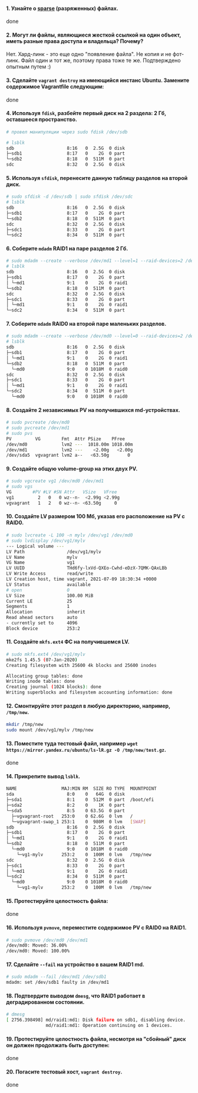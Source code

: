 #### 1. Узнайте о [sparse](https://ru.wikipedia.org/wiki/%D0%A0%D0%B0%D0%B7%D1%80%D0%B5%D0%B6%D1%91%D0%BD%D0%BD%D1%8B%D0%B9_%D1%84%D0%B0%D0%B9%D0%BB) (разряженных) файлах.
done

#### 2. Могут ли файлы, являющиеся жесткой ссылкой на один объект, иметь разные права доступа и владельца? Почему?
Нет. Хард-линк - это еще одно "появление файла". Не копия и не фот-линк. Файл один и тот же, поэтому права тоже те же.
Подтверждено опытным путем :)

#### 3. Сделайте `vagrant destroy` на имеющийся инстанс Ubuntu. Замените содержимое Vagrantfile следующим:
done

#### 4. Используя `fdisk`, разбейте первый диск на 2 раздела: 2 Гб, оставшееся пространство.
```bash
# провел манипуляции через sudo fdisk /dev/sdb

# lsblk
sdb                    8:16   0  2.5G  0 disk
├─sdb1                 8:17   0    2G  0 part
└─sdb2                 8:18   0  511M  0 part
sdc                    8:32   0  2.5G  0 disk
```

#### 5. Используя `sfdisk`, перенесите данную таблицу разделов на второй диск.
```bash
# sudo sfdisk -d /dev/sdb | sudo sfdisk /dev/sdc
# lsblk
sdb                    8:16   0  2.5G  0 disk
├─sdb1                 8:17   0    2G  0 part
└─sdb2                 8:18   0  511M  0 part
sdc                    8:32   0  2.5G  0 disk
├─sdc1                 8:33   0    2G  0 part
└─sdc2                 8:34   0  511M  0 part
```
#### 6. Соберите `mdadm` RAID1 на паре разделов 2 Гб.
```bash
# sudo mdadm --create --verbose /dev/md1 --level=1 --raid-devices=2 /dev/sdb1 /dev/sdc1
# lsblk
sdb                    8:16   0  2.5G  0 disk
├─sdb1                 8:17   0    2G  0 part
│ └─md1                9:1    0    2G  0 raid1
└─sdb2                 8:18   0  511M  0 part
sdc                    8:32   0  2.5G  0 disk
├─sdc1                 8:33   0    2G  0 part
│ └─md1                9:1    0    2G  0 raid1
└─sdc2                 8:34   0  511M  0 part
```

#### 7. Соберите `mdadm` RAID0 на второй паре маленьких разделов.
```bash
# sudo mdadm --create --verbose /dev/md0 --level=0 --raid-devices=2 /dev/sdb2 /dev/sdc2
# lsblk
sdb                    8:16   0  2.5G  0 disk
├─sdb1                 8:17   0    2G  0 part
│ └─md1                9:1    0    2G  0 raid1
└─sdb2                 8:18   0  511M  0 part
  └─md0                9:0    0 1018M  0 raid0
sdc                    8:32   0  2.5G  0 disk
├─sdc1                 8:33   0    2G  0 part
│ └─md1                9:1    0    2G  0 raid1
└─sdc2                 8:34   0  511M  0 part
  └─md0                9:0    0 1018M  0 raid0
```

#### 8. Создайте 2 независимых PV на получившихся md-устройствах.
```bash
# sudo pvcreate /dev/md0
# sudo pvcreate /dev/md1
# sudo pvs
PV         VG        Fmt  Attr PSize    PFree
/dev/md0             lvm2 ---  1018.00m 1018.00m
/dev/md1             lvm2 ---    <2.00g   <2.00g
/dev/sda5  vgvagrant lvm2 a--   <63.50g       0
```

#### 9. Создайте общую volume-group на этих двух PV.
```bash
# sudo vgcreate vg1 /dev/md0 /dev/md1
# sudo vgs
VG        #PV #LV #SN Attr   VSize   VFree
vg1         2   0   0 wz--n-  <2.99g <2.99g
vgvagrant   1   2   0 wz--n- <63.50g     0
```

#### 10. Создайте LV размером 100 Мб, указав его расположение на PV с RAID0.
```bash
# sudo lvcreate -L 100 -n mylv /dev/vg1 /dev/md0
# sudo lvdisplay /dev/vg1/mylv
--- Logical volume ---
LV Path                /dev/vg1/mylv
LV Name                mylv
VG Name                vg1
LV UUID                THd6fy-lxVd-QXEo-Cwhd-eDzX-7QMK-QAxLBb
LV Write Access        read/write
LV Creation host, time vagrant, 2021-07-09 18:30:34 +0000
LV Status              available
# open                 0
LV Size                100.00 MiB
Current LE             25
Segments               1
Allocation             inherit
Read ahead sectors     auto
- currently set to     4096
Block device           253:2
```

#### 11. Создайте `mkfs.ext4` ФС на получившемся LV.
```bash
# sudo mkfs.ext4 /dev/vg1/mylv
mke2fs 1.45.5 (07-Jan-2020)
Creating filesystem with 25600 4k blocks and 25600 inodes

Allocating group tables: done
Writing inode tables: done
Creating journal (1024 blocks): done
Writing superblocks and filesystem accounting information: done
```

#### 12. Смонтируйте этот раздел в любую директорию, например, `/tmp/new`.
```bash
mkdir /tmp/new
sudo mount /dev/vg1/mylv /tmp/new
```

#### 13. Поместите туда тестовый файл, например `wget https://mirror.yandex.ru/ubuntu/ls-lR.gz -O /tmp/new/test.gz`.
done

#### 14. Прикрепите вывод `lsblk`.
```bash
NAME                 MAJ:MIN RM  SIZE RO TYPE  MOUNTPOINT
sda                    8:0    0   64G  0 disk
├─sda1                 8:1    0  512M  0 part  /boot/efi
├─sda2                 8:2    0    1K  0 part
└─sda5                 8:5    0 63.5G  0 part
  ├─vgvagrant-root   253:0    0 62.6G  0 lvm   /
  └─vgvagrant-swap_1 253:1    0  980M  0 lvm   [SWAP]
sdb                    8:16   0  2.5G  0 disk
├─sdb1                 8:17   0    2G  0 part
│ └─md1                9:1    0    2G  0 raid1
└─sdb2                 8:18   0  511M  0 part
  └─md0                9:0    0 1018M  0 raid0
    └─vg1-mylv       253:2    0  100M  0 lvm   /tmp/new
sdc                    8:32   0  2.5G  0 disk
├─sdc1                 8:33   0    2G  0 part
│ └─md1                9:1    0    2G  0 raid1
└─sdc2                 8:34   0  511M  0 part
  └─md0                9:0    0 1018M  0 raid0
    └─vg1-mylv       253:2    0  100M  0 lvm   /tmp/new
```

#### 15. Протестируйте целостность файла:
done

#### 16. Используя `pvmove`, переместите содержимое PV с RAID0 на RAID1.
```bash
# sudo pvmove /dev/md0 /dev/md1
/dev/md0: Moved: 36.00%
/dev/md0: Moved: 100.00%
```

#### 17. Сделайте `--fail` на устройство в вашем RAID1 md.
```bash
# sudo mdadm --fail /dev/md1 /dev/sdb1
mdadm: set /dev/sdb1 faulty in /dev/md1
```

#### 18. Подтвердите выводом `dmesg`, что RAID1 работает в деградированном состоянии.
```bash
# dmesg
[ 2756.398498] md/raid1:md1: Disk failure on sdb1, disabling device.
               md/raid1:md1: Operation continuing on 1 devices.
```

#### 19. Протестируйте целостность файла, несмотря на "сбойный" диск он должен продолжать быть доступен:
done

#### 20. Погасите тестовый хост, `vagrant destroy`.
done